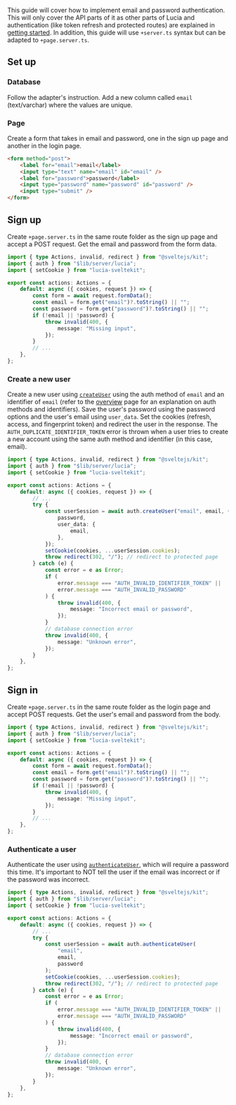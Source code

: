 This guide will cover how to implement email and password authentication. This will only cover the API parts of it as other parts of Lucia and authentication (like token refresh and protected routes) are explained in [getting started](/getting-started). In addition, this guide will use `+server.ts` syntax but can be adapted to `+page.server.ts`.

## Set up

### Database

Follow the adapter's instruction. Add a new column called `email` (text/varchar) where the values are unique.

### Page

Create a form that takes in email and password, one in the sign up page and another in the login page.

```html
<form method="post">
    <label for="email">email</label>
    <input type="text" name="email" id="email" />
    <label for="password">password</label>
    <input type="password" name="password" id="password" />
    <input type="submit" />
</form>
```

## Sign up

Create `+page.server.ts` in the same route folder as the sign up page and accept a POST request. Get the email and password from the form data.

```ts
import { type Actions, invalid, redirect } from "@sveltejs/kit";
import { auth } from "$lib/server/lucia";
import { setCookie } from "lucia-sveltekit";

export const actions: Actions = {
    default: async ({ cookies, request }) => {
        const form = await request.formData();
        const email = form.get("email")?.toString() || "";
        const password = form.get("password")?.toString() || "";
        if (!email || !password) {
            throw invalid(400, {
                message: "Missing input",
            });
        }
        // ...
    },
};
```

### Create a new user

Create a new user using [`createUser`](/server-apis#createuser) using the auth method of `email` and an identifier of `email` (refer to the [overview](/overview) page for an explanation on auth methods and identifiers). Save the user's password using the password options and the user's email using `user_data`. Set the cookies (refresh, access, and fingerprint token) and redirect the user in the response. The `AUTH_DUPLICATE_IDENTIFIER_TOKEN` error is thrown when a user tries to create a new account using the same auth method and identifier (in this case, email).

```ts
import { type Actions, invalid, redirect } from "@sveltejs/kit";
import { auth } from "$lib/server/lucia";
import { setCookie } from "lucia-sveltekit";

export const actions: Actions = {
    default: async ({ cookies, request }) => {
        // ...
        try {
            const userSession = await auth.createUser("email", email, {
                password,
                user_data: {
                    email,
                },
            });
            setCookie(cookies, ...userSession.cookies);
            throw redirect(302, "/"); // redirect to protected page
        } catch (e) {
            const error = e as Error;
            if (
                error.message === "AUTH_INVALID_IDENTIFIER_TOKEN" ||
                error.message === "AUTH_INVALID_PASSWORD"
            ) {
                throw invalid(400, {
                    message: "Incorrect email or password",
                });
            }
            // database connection error
            throw invalid(400, {
                message: "Unknown error",
            });
        }
    },
};
```

## Sign in

Create `+page.server.ts` in the same route folder as the login page and accept POST requests. Get the user's email and password from the body.

```ts
import { type Actions, invalid, redirect } from "@sveltejs/kit";
import { auth } from "$lib/server/lucia";
import { setCookie } from "lucia-sveltekit";

export const actions: Actions = {
    default: async ({ cookies, request }) => {
        const form = await request.formData();
        const email = form.get("email")?.toString() || "";
        const password = form.get("password")?.toString() || "";
        if (!email || !password) {
            throw invalid(400, {
                message: "Missing input",
            });
        }
        // ...
    },
};
```

### Authenticate a user

Authenticate the user using [`authenticateUser`](/server-apis#authenticateuser), which will require a password this time. It's important to NOT tell the user if the email was incorrect or if the password was incorrect.

```ts
import { type Actions, invalid, redirect } from "@sveltejs/kit";
import { auth } from "$lib/server/lucia";
import { setCookie } from "lucia-sveltekit";

export const actions: Actions = {
    default: async ({ cookies, request }) => {
        // ...
        try {
            const userSession = await auth.authenticateUser(
                "email",
                email,
                password
            );
            setCookie(cookies, ...userSession.cookies);
            throw redirect(302, "/"); // redirect to protected page
        } catch (e) {
            const error = e as Error;
            if (
                error.message === "AUTH_INVALID_IDENTIFIER_TOKEN" ||
                error.message === "AUTH_INVALID_PASSWORD"
            ) {
                throw invalid(400, {
                    message: "Incorrect email or password",
                });
            }
            // database connection error
            throw invalid(400, {
                message: "Unknown error",
            });
        }
    },
};
```
